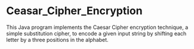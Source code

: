 # Ceasar_Cipher_Encryption
This Java program implements the Caesar Cipher encryption technique, a simple substitution cipher, to encode a given input string by shifting each letter by a three positions in the alphabet.
